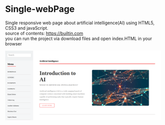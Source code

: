 # Single-webPage
Single responsive web page about artificial intelligence(AI) using HTML5, CSS3 and javaScript.<br/>
source of contents: https://builtin.com<br/>
you can run the project via download files and open index.HTML in your browser<br/>

![AI page](/images/screenshot.png?raw=true)
